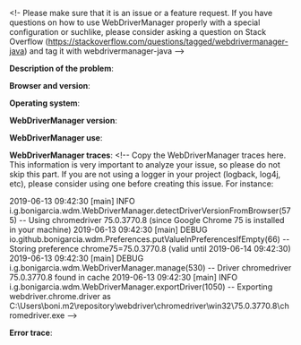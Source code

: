 <!- Please make sure that it is an issue or a feature request. If you have questions on how to use WebDriverManager properly with a special configuration or suchlike, please consider asking a question on Stack Overflow (https://stackoverflow.com/questions/tagged/webdrivermanager-java) and tag it with webdrivermanager-java -->

**Description of the problem**: <!-- Describe the expected and the actual behavior. -->

**Browser and version**: <!-- Fill here the browser (and its version) you are trying to drive with Selenium WebDriver. For example: Chrome 75. If you are not sure of the version, open this page with your browser: https://www.whatismybrowser.com/ or http://www.bbc.co.uk/accessibility/guides/which_browser.shtml -->

**Operating system**: <!-- Fill your operating system (Ubuntu 16.04, Windows 10, OSX Yosemite, etc.) and architecture (32, 64 bits) here. -->

**WebDriverManager version**: <!-- Fill the WebDriverManager version here. Notice that the latest version of WebDriverManager is always recommended. If you are using an old version, consider to update it before creating this issue. -->

**WebDriverManager use**: <!-- Copy here your code in which you are using WebDriverManager. -->

**WebDriverManager traces**: <!-- Copy the WebDriverManager traces here. This information is very important to analyze your issue, so please do not skip this part. If you are not using a logger in your project (logback, log4j, etc), please consider using one before creating this issue. For instance:

2019-06-13 09:42:30 [main] INFO  i.g.bonigarcia.wdm.WebDriverManager.detectDriverVersionFromBrowser(575) -- Using chromedriver 75.0.3770.8 (since Google Chrome 75 is installed in your machine)
2019-06-13 09:42:30 [main] DEBUG io.github.bonigarcia.wdm.Preferences.putValueInPreferencesIfEmpty(66) -- Storing preference chrome75=75.0.3770.8 (valid until 2019-06-14 09:42:30)
2019-06-13 09:42:30 [main] DEBUG i.g.bonigarcia.wdm.WebDriverManager.manage(530) -- Driver chromedriver 75.0.3770.8 found in cache
2019-06-13 09:42:30 [main] INFO  i.g.bonigarcia.wdm.WebDriverManager.exportDriver(1050) -- Exporting webdriver.chrome.driver as C:\Users\boni\.m2\repository\webdriver\chromedriver\win32\75.0.3770.8\chromedriver.exe -->

**Error trace**: <!-- Copy the Java error trace (if any) here. -->
